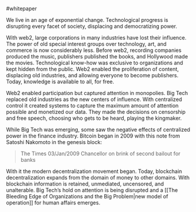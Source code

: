 #whitepaper 

We live in an age of exponential change. Technological progress is disrupting every facet of society, displacing and democratizing power.

With web2, large corporations in many industries have lost their influence. The power of old special interest groups over technology, art, and commerce is now considerably less. Before web2, recording companies produced the music, publishers published the books, and Hollywood made the movies. Technological know-how was exclusive to organizations and kept hidden from the public. Web2 enabled the proliferation of content, displacing old industries, and allowing everyone to become publishers. Today, knowledge is available to all, for free.

Web2 enabled participation but captured attention in monopolies. Big Tech replaced old industries as the new centers of influence. With centralized control it created systems to capture the maximum amount of attention possible and monetized our data. They made the decisions on censorship and free speech, choosing who gets to be heard, playing the kingmaker. 

While Big Tech was emerging, some saw the negative effects of centralized power in the finance industry. Bitcoin began in 2009 with this note from Satoshi Nakomoto in the genesis block: 

> The Times 03/Jan/2009 Chancellor on brink of second bailout for banks

With it the modern decentralization movement began. Today, blockchain decentralization expands from the domain of money to other domains. With blockchain information is retained, unmediated, uncensored, and unalterable. Big Tech’s hold on attention is being disrupted and a [[The Bleeding Edge of Organizations and the Big Problem|new model of operation]] for human affairs emerges.